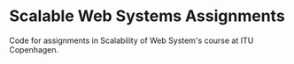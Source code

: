 # Scalable Web Systems Assignments

Code for assignments in Scalability of Web System's course at ITU Copenhagen. 
